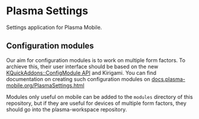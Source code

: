 # Plasma Settings

Settings application for Plasma Mobile.

## Configuration modules

Our aim for configuration modules is to work on multiple form factors.
To archieve this, their user interface should be based on the new
[KQuickAddons::ConfigModule API](https://api.kde.org/frameworks/kdeclarative/html/classKQuickAddons_1_1ConfigModule.html)
and Kirigami.
You can find documentation on creating such configuration modules on
[docs.plasma-mobile.org/PlasmaSettings.html](https://docs.plasma-mobile.org/PlasmaSettings.html)

Modules only useful on mobile can be added to the `modules` directory of this
repository, but if they are useful for devices of multiple form factors,
they should go into the plasma-workspace repository.
